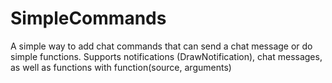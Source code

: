 # SimpleCommands

A simple way to add chat commands that can send a chat message or do simple functions.
Supports notifications (DrawNotification), chat messages, as well as functions with function(source, arguments)
